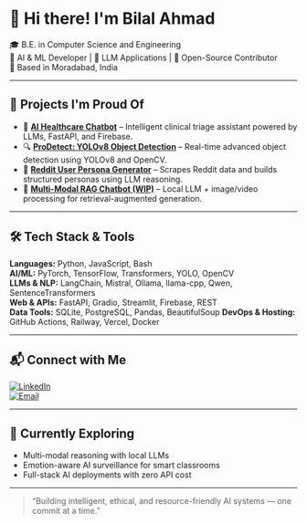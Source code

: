 # 👋 Hi there! I'm Bilal Ahmad

🎓 B.E. in Computer Science and Engineering  
🤖 AI & ML Developer | 🧠 LLM Applications | 🧪 Open-Source Contributor  
📍 Based in Moradabad, India

---

## 🚀 Projects I'm Proud Of

- 🏥 **[AI Healthcare Chatbot](https://github.com/bilalahmad0210/ai-healthcare-chatbot)** – Intelligent clinical triage assistant powered by LLMs, FastAPI, and Firebase.
- 🔍 **[ProDetect: YOLOv8 Object Detection](https://github.com/bilalahmad0210/Prodetect)** – Real-time advanced object detection using YOLOv8 and OpenCV.
- 🧠 **[Reddit User Persona Generator](https://github.com/bilalahmad0210/reddit-user-persona)** – Scrapes Reddit data and builds structured personas using LLM reasoning.
- 🧩 **[Multi-Modal RAG Chatbot (WIP)](https://github.com/bilalahmad0210/Multi-Modal-RAG-Assistant)** – Local LLM + image/video processing for retrieval-augmented generation.

---

## 🛠 Tech Stack & Tools

**Languages:** Python, JavaScript, Bash  
**AI/ML:** PyTorch, TensorFlow, Transformers, YOLO, OpenCV  
**LLMs & NLP:** LangChain, Mistral, Ollama, llama-cpp, Qwen, SentenceTransformers  
**Web & APIs:** FastAPI, Gradio, Streamlit, Firebase, REST  
**Data Tools:** SQLite, PostgreSQL, Pandas, BeautifulSoup
**DevOps & Hosting:** GitHub Actions, Railway, Vercel, Docker

---


## 📬 Connect with Me

[![LinkedIn](https://img.shields.io/badge/LinkedIn-blue?logo=linkedin&style=flat-square)](https://linkedin.com/in/bilalahmad0210)  
[![Email](https://img.shields.io/badge/Gmail-D14836?style=flat-square&logo=gmail&logoColor=white)](mailto:bilalahmad0210@gmail.com)

---

## 🧠 Currently Exploring
- Multi-modal reasoning with local LLMs
- Emotion-aware AI surveillance for smart classrooms
- Full-stack AI deployments with zero API cost

---

> “Building intelligent, ethical, and resource-friendly AI systems — one commit at a time.”

